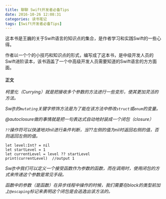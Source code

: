 ```yaml
---
title: 聊聊 Swift开发者必备Tips
date: 2016-10-26 12:08:31
categories: 读书笔记
tags: [Swift开发者必备Tips]
---
```


这本书是王巍的关于Swift语言的知识点的集合，是作者学习和实践Swift的一些心得。

<!-- more -->

作者以一个个的小技巧和知识点的形式，编写成了这本书，是中级开发人员的Swift进阶读本，该书涵盖了一个中高级开发人员需要知道的Swift语言的方方面面。

#### 正文

*柯里化（Currying）就是把接收多个参数的方法进行一些变形，使其更加灵活的方法。*

*Swift的`mutating`关键字修饰方法是为了能在该方法中修改`struct`或`enum`的变量。*

*@autoclosure做的事情就是把一句表达式自动地封装成一个闭包（closure）*

*`??`操作符可以快速地对nil进行条件判断，当??左侧的值为nil时返回右侧的值，否则返回左侧的值。*

```objc
let level:Int? = nil
let startLevel = 1
let currentLevel = level ?? startLevel
print(currentLevel)  //output 1
```

*Swift中我们可以定义一个接受函数作为参数的函数，而在调用时，使用闭包的方式来传递这个参数是常见手段。*

*函数中的参数（是函数）在异步线程中操作的时候，我们需要在block的类型前加上`@escaping`标记来表明这个闭包是会逃逸出该方法的。*